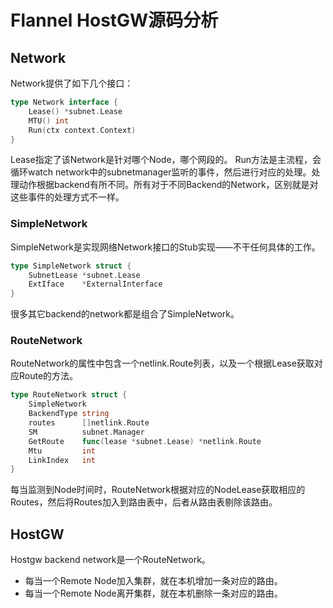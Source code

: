 # Flannel HostGW源码分析
## Network
Network提供了如下几个接口：
```go
type Network interface {
	Lease() *subnet.Lease
	MTU() int
	Run(ctx context.Context)
}
```
Lease指定了该Network是针对哪个Node，哪个网段的。
Run方法是主流程，会循环watch network中的subnetmanager监听的事件，然后进行对应的处理。处理动作根据backend有所不同。所有对于不同Backend的Network，区别就是对这些事件的处理方式不一样。

### SimpleNetwork
SimpleNetwork是实现网络Network接口的Stub实现——不干任何具体的工作。
```go
type SimpleNetwork struct {
	SubnetLease *subnet.Lease
	ExtIface    *ExternalInterface
}
```

很多其它backend的network都是组合了SimpleNetwork。

### RouteNetwork
RouteNetwork的属性中包含一个netlink.Route列表，以及一个根据Lease获取对应Route的方法。

```go
type RouteNetwork struct {
	SimpleNetwork
	BackendType string
	routes      []netlink.Route
	SM          subnet.Manager
	GetRoute    func(lease *subnet.Lease) *netlink.Route
	Mtu         int
	LinkIndex   int
}
```

每当监测到Node时间时，RouteNetwork根据对应的NodeLease获取相应的Routes，然后将Routes加入到路由表中，后者从路由表剔除该路由。

## HostGW
Hostgw backend network是一个RouteNetwork。
* 每当一个Remote Node加入集群，就在本机增加一条对应的路由。
* 每当一个Remote Node离开集群，就在本机删除一条对应的路由。

